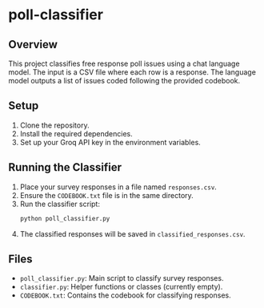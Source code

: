 # poll-classifier

## Overview
This project classifies free response poll issues using a chat language model. The input is a CSV file where each row is a response. The language model outputs a list of issues coded following the provided codebook.

## Setup
1. Clone the repository.
2. Install the required dependencies.
3. Set up your Groq API key in the environment variables.

## Running the Classifier
1. Place your survey responses in a file named `responses.csv`.
2. Ensure the `CODEBOOK.txt` file is in the same directory.
3. Run the classifier script:
   ```bash
   python poll_classifier.py
   ```
4. The classified responses will be saved in `classified_responses.csv`.

## Files
- `poll_classifier.py`: Main script to classify survey responses.
- `classifier.py`: Helper functions or classes (currently empty).
- `CODEBOOK.txt`: Contains the codebook for classifying responses.